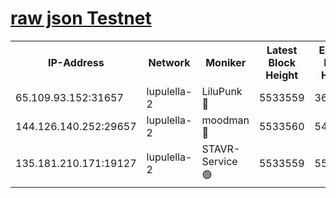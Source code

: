 [raw json Testnet](https://rpc-check.jaclalt.stavr.tech/jaclalt/rpc-jaclalt-result.json)
=

<table><tr><th>IP-Address</th><th>Network</th><th>Moniker</th><th>Latest Block Height</th><th>Earliest Block Height</th><th>Catching Up</th><th>Voting Power</th><th>Scan Time</th></tr><tr><td>65.109.93.152:31657</td><td>lupulella-2</td><td>LiluPunk 🔴</td><td>5533559</td><td>3688866</td><td>False</td><td>685033</td><td>2023-12-02T14:05:49.789620001UTC</td></tr><tr><td>144.126.140.252:29657</td><td>lupulella-2</td><td>moodman 🔴</td><td>5533560</td><td>5433560</td><td>False</td><td>769094</td><td>2023-12-02T14:05:56.711749434UTC</td></tr><tr><td>135.181.210.171:19127</td><td>lupulella-2</td><td>STAVR-Service 🟢</td><td>5533559</td><td>5530401</td><td>False</td><td>0</td><td>2023-12-02T14:05:49.395729590UTC</td></tr></table>
